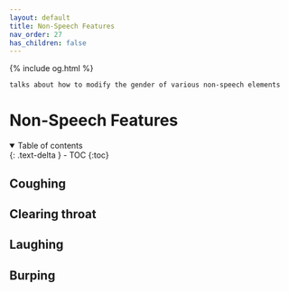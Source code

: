 ```yaml
---
layout: default
title: Non-Speech Features
nav_order: 27
has_children: false
---
```

{% include og.html %}
```
talks about how to modify the gender of various non-speech elements
```
# Non-Speech Features
<details open markdown="block">
  <summary>
    Table of contents
  </summary>
{: .text-delta }
- TOC
{:toc}

## Coughing

## Clearing throat

## Laughing

## Burping
